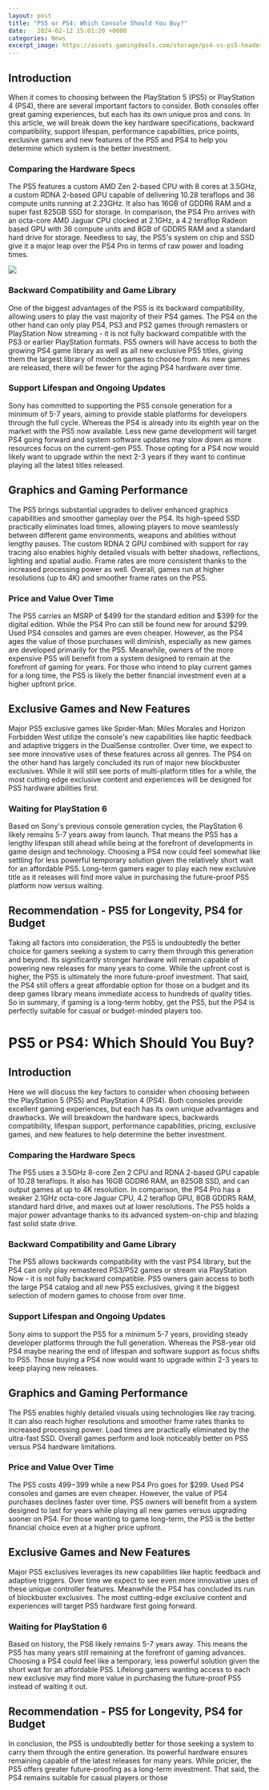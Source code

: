 ```yaml
---
layout: post
title: "PS5 or PS4: Which Console Should You Buy?"
date:   2024-02-12 15:01:20 +0000
categories: News
excerpt_image: https://assets.gamingdeals.com/storage/ps4-vs-ps5-header-16661717723WX95.jpeg
---
```

## Introduction
When it comes to choosing between the PlayStation 5 (PS5) or PlayStation 4 (PS4), there are several important factors to consider. Both consoles offer great gaming experiences, but each has its own unique pros and cons. In this article, we will break down the key hardware specifications, backward compatibility, support lifespan, performance capabilities, price points, exclusive games and new features of the PS5 and PS4 to help you determine which system is the better investment.

### Comparing the Hardware Specs 
The PS5 features a custom AMD Zen 2-based CPU with 8 cores at 3.5GHz, a custom RDNA 2-based GPU capable of delivering 10.28 teraflops and 36 compute units running at 2.23GHz. It also has 16GB of GDDR6 RAM and a super fast 825GB SSD for storage. In comparison, the PS4 Pro arrives with an octa-core AMD Jaguar CPU clocked at 2.1GHz, a 4.2 teraflop Radeon based GPU with 36 compute units and 8GB of GDDR5 RAM and a standard hard drive for storage. Needless to say, the PS5's system on chip and SSD give it a major leap over the PS4 Pro in terms of raw power and loading times.


![](https://assets.gamingdeals.com/storage/ps4-vs-ps5-header-16661717723WX95.jpeg)
### Backward Compatibility and Game Library 
One of the biggest advantages of the PS5 is its backward compatibility, allowing users to play the vast majority of their PS4 games. The PS4 on the other hand can only play PS4, PS3 and PS2 games through remasters or PlayStation Now streaming - it is not fully backward compatible with the PS3 or earlier PlayStation formats. PS5 owners will have access to both the growing PS4 game library as well as all new exclusive PS5 titles, giving them the largest library of modern games to choose from. As new games are released, there will be fewer for the aging PS4 hardware over time.

### Support Lifespan and Ongoing Updates
Sony has committed to supporting the PS5 console generation for a minimum of 5-7 years, aiming to provide stable platforms for developers through the full cycle. Whereas the PS4 is already into its eighth year on the market with the PS5 now available. Less new game development will target PS4 going forward and system software updates may slow down as more resources focus on the current-gen PS5. Those opting for a PS4 now would likely want to upgrade within the next 2-3 years if they want to continue playing all the latest titles released.

## Graphics and Gaming Performance
The PS5 brings substantial upgrades to deliver enhanced graphics capabilities and smoother gameplay over the PS4. Its high-speed SSD practically eliminates load times, allowing players to move seamlessly between different game environments, weapons and abilities without lengthy pauses. The custom RDNA 2 GPU combined with support for ray tracing also enables highly detailed visuals with better shadows, reflections, lighting and spatial audio. Frame rates are more consistent thanks to the increased processing power as well. Overall, games run at higher resolutions (up to 4K) and smoother frame rates on the PS5.

### Price and Value Over Time
The PS5 carries an MSRP of $499 for the standard edition and $399 for the digital edition. While the PS4 Pro can still be found new for around $299. Used PS4 consoles and games are even cheaper. However, as the PS4 ages the value of those purchases will diminish, especially as new games are developed primarily for the PS5. Meanwhile, owners of the more expensive PS5 will benefit from a system designed to remain at the forefront of gaming for years. For those who intend to play current games for a long time, the PS5 is likely the better financial investment even at a higher upfront price.

## Exclusive Games and New Features 
Major PS5 exclusive games like Spider-Man: Miles Morales and Horizon Forbidden West utilize the console's new capabilities like haptic feedback and adaptive triggers in the DualSense controller. Over time, we expect to see more innovative uses of these features across all genres. The PS4 on the other hand has largely concluded its run of major new blockbuster exclusives. While it will still see ports of multi-platform titles for a while, the most cutting edge exclusive content and experiences will be designed for PS5 hardware abilities first.

### Waiting for PlayStation 6
Based on Sony's previous console generation cycles, the PlayStation 6 likely remains 5-7 years away from launch. That means the PS5 has a lengthy lifespan still ahead while being at the forefront of developments in game design and technology. Choosing a PS4 now could feel somewhat like settling for less powerful temporary solution given the relatively short wait for an affordable PS5. Long-term gamers eager to play each new exclusive title as it releases will find more value in purchasing the future-proof PS5 platform now versus waiting.

## Recommendation - PS5 for Longevity, PS4 for Budget
Taking all factors into consideration, the PS5 is undoubtedly the better choice for gamers seeking a system to carry them through this generation and beyond. Its significantly stronger hardware will remain capable of powering new releases for many years to come. While the upfront cost is higher, the PS5 is ultimately the more future-proof investment. That said, the PS4 still offers a great affordable option for those on a budget and its deep games library means immediate access to hundreds of quality titles. So in summary, if gaming is a long-term hobby, get the PS5, but the PS4 is perfectly suitable for casual or budget-minded players too.

# PS5 or PS4: Which Should You Buy?

## Introduction
Here we will discuss the key factors to consider when choosing between the PlayStation 5 (PS5) and PlayStation 4 (PS4). Both consoles provide excellent gaming experiences, but each has its own unique advantages and drawbacks. We will breakdown the hardware specs, backwards compatibility, lifespan support, performance capabilities, pricing, exclusive games, and new features to help determine the better investment.

### Comparing the Hardware Specs
The PS5 uses a 3.5GHz 8-core Zen 2 CPU and RDNA 2-based GPU capable of 10.28 teraflops. It also has 16GB GDDR6 RAM, an 825GB SSD, and can output games at up to 4K resolution. In comparison, the PS4 Pro has a weaker 2.1GHz octa-core Jaguar CPU, 4.2 teraflop GPU, 8GB GDDR5 RAM, standard hard drive, and maxes out at lower resolutions. The PS5 holds a major power advantage thanks to its advanced system-on-chip and blazing fast solid state drive.

### Backward Compatibility and Game Library  
The PS5 allows backwards compatibility with the vast PS4 library, but the PS4 can only play remastered PS3/PS2 games or stream via PlayStation Now - it is not fully backward compatible. PS5 owners gain access to both the large PS4 catalog and all new PS5 exclusives, giving it the biggest selection of modern games to choose from over time.

### Support Lifespan and Ongoing Updates
Sony aims to support the PS5 for a minimum 5-7 years, providing steady developer platforms through the full generation. Whereas the PS8-year old PS4 maybe nearing the end of lifespan and software support as focus shifts to PS5. Those buying a PS4 now would want to upgrade within 2-3 years to keep playing new releases. 

## Graphics and Gaming Performance  
The PS5 enables highly detailed visuals using technologies like ray tracing. It can also reach higher resolutions and smoother frame rates thanks to increased processing power. Load times are practically eliminated by the ultra-fast SSD. Overall games perform and look noticeably better on PS5 versus PS4 hardware limitations.

### Price and Value Over Time
The PS5 costs $499-$399 while a new PS4 Pro goes for $299. Used PS4 consoles and games are even cheaper. However, the value of PS4 purchases declines faster over time. PS5 owners will benefit from a system designed to last for years while playing all new games versus upgrading sooner on PS4. For those wanting to game long-term, the PS5 is the better financial choice even at a higher price upfront.

## Exclusive Games and New Features
Major PS5 exclusives leverages its new capabilities like haptic feedback and adaptive triggers. Over time we expect to see even more innovative uses of these unique controller features. Meanwhile the PS4 has concluded its run of blockbuster exclusives. The most cutting-edge exclusive content and experiences will target PS5 hardware first going forward.

### Waiting for PlayStation 6
Based on history, the PS6 likely remains 5-7 years away. This means the PS5 has many years still remaining at the forefront of gaming advances. Choosing a PS4 could feel like a temporary, less powerful solution given the short wait for an affordable PS5. Lifelong gamers wanting access to each new exclusive may find more value in purchasing the future-proof PS5 instead of waiting it out.

## Recommendation - PS5 for Longevity, PS4 for Budget
In conclusion, the PS5 is undoubtedly better for those seeking a system to carry them through the entire generation. Its powerful hardware ensures remaining capable of the latest releases for many years. While pricier, the PS5 offers greater future-proofing as a long-term investment. That said, the PS4 remains suitable for casual players or those
